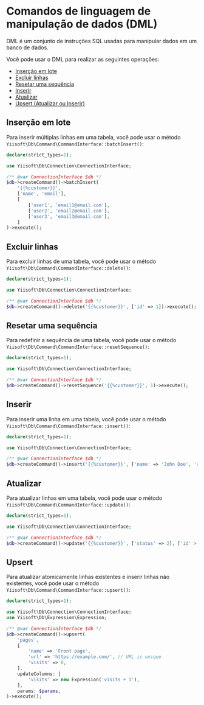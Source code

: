 # Comandos de linguagem de manipulação de dados (DML)

DML é um conjunto de instruções SQL usadas para manipular dados em um banco de dados.

Você pode usar o DML para realizar as seguintes operações:

- [Inserção em lote](#inserção-em-lote)
- [Excluir linhas](#excluir-linhas)
- [Resetar uma sequência](#resetar-uma-sequência)
- [Inserir](#inserir)
- [Atualizar](#atualizar)
- [Upsert (Atualizar ou Inserir)](#upsert)

## Inserção em lote

Para inserir múltiplas linhas em uma tabela, você pode usar o método `Yiisoft\Db\Command\CommandInterface::batchInsert()`:

```php
declare(strict_types=1);

use Yiisoft\Db\Connection\ConnectionInterface;

/** @var ConnectionInterface $db */
$db->createCommand()->batchInsert(
    '{{%customer}}',
    ['name', 'email'],
    [
        ['user1', 'email1@email.com'],
        ['user2', 'email2@email.com'],
        ['user3', 'email3@email.com'],
    ]
)->execute();
```

## Excluir linhas

Para excluir linhas de uma tabela, você pode usar o método `Yiisoft\Db\Command\CommandInterface::delete()`:

```php
declare(strict_types=1);

use Yiisoft\Db\Connection\ConnectionInterface;

/** @var ConnectionInterface $db */
$db->createCommand()->delete('{{%customer}}', ['id' => 1])->execute();
```

## Resetar uma sequência

Para redefinir a sequência de uma tabela, você pode usar o método `Yiisoft\Db\Command\CommandInterface::resetSequence()`:

```php
declare(strict_types=1);

use Yiisoft\Db\Connection\ConnectionInterface;

/** @var ConnectionInterface $db */
$db->createCommand()->resetSequence('{{%customer}}', 1)->execute();
```

## Inserir

Para inserir uma linha em uma tabela, você pode usar o método `Yiisoft\Db\Command\CommandInterface::insert()`:

```php
declare(strict_types=1);

use Yiisoft\Db\Connection\ConnectionInterface;

/** @var ConnectionInterface $db */
$db->createCommand()->insert('{{%customer}}', ['name' => 'John Doe', 'age' => 18])->execute();
```

## Atualizar

Para atualizar linhas em uma tabela, você pode usar o método `Yiisoft\Db\Command\CommandInterface::update()`:

```php
declare(strict_types=1);

use Yiisoft\Db\Connection\ConnectionInterface;

/** @var ConnectionInterface $db */
$db->createCommand()->update('{{%customer}}', ['status' => 2], ['id' > 1])->execute();
```

## Upsert

Para atualizar atomicamente linhas existentes e inserir linhas não existentes,
você pode usar o método `Yiisoft\Db\Command\CommandInterface::upsert()`:

```php
declare(strict_types=1);

use Yiisoft\Db\Connection\ConnectionInterface;
use Yiisoft\Db\Expression\Expression;

/** @var ConnectionInterface $db */
$db->createCommand()->upsert(
    'pages',
    [
        'name' => 'Front page',
        'url' => 'https://example.com/', // URL is unique
        'visits' => 0,
    ],
    updateColumns: [
        'visits' => new Expression('visits + 1'),
    ],
    params: $params,
)->execute();
```

